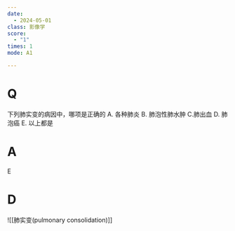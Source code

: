 ```yaml
---
date:
  - 2024-05-01
class: 影像学
score:
  - "1"
times: 1
mode: A1

---
```



# Q
下列肺实变的病因中，哪项是正确的
A. 各种肺炎 B. 肺泡性肺水肿
C.肺出血 D. 肺泡癌
E. 以上都是

# A

E



# D


![[肺实变(pulmonary consolidation)]]